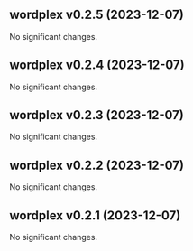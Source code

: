 ## wordplex v0.2.5 (2023-12-07)


No significant changes.


## wordplex v0.2.4 (2023-12-07)


No significant changes.


## wordplex v0.2.3 (2023-12-07)


No significant changes.


## wordplex v0.2.2 (2023-12-07)


No significant changes.


## wordplex v0.2.1 (2023-12-07)


No significant changes.
